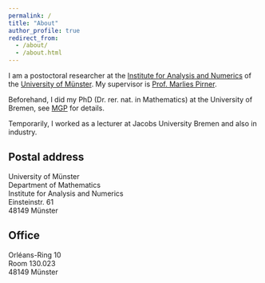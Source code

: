 ```yaml
---
permalink: /
title: "About"
author_profile: true
redirect_from: 
  - /about/
  - /about.html
---
```


I am a postoctoral researcher at the [Institute for Analysis and Numerics](https://www.uni-muenster.de/AMM/en/index.shtml) of the [University of Münster](https://www.uni-muenster.de/en/). My supervisor is [Prof. Marlies Pirner](https://www.uni-muenster.de/AMM/en/Pirner/index.shtml). 
   
Beforehand, I did my PhD (Dr. rer. nat. in Mathematics) at the University of Bremen, see [MGP](https://www.genealogy.math.ndsu.nodak.edu/id.php?id=277103) for details.

Temporarily, I worked as a lecturer at Jacobs University Bremen and also in industry.
<!-- <h2 id="postal">Postal address</h2> -->
## Postal address

University of Münster<br>
Department of Mathematics<br>
Institute for Analysis and Numerics<br>
Einsteinstr. 61<br>
48149 Münster

<!-- <h2 id="office">Office</h2> -->
## Office
Orléans-Ring 10<br>
Room 130.023<br>
48149 Münster






 

